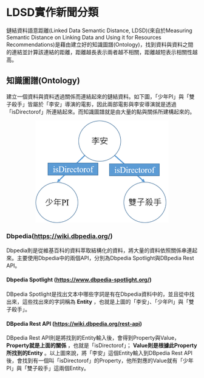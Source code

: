 LDSD實作新聞分類
==
鏈結資料語意距離(Linked Data Semantic Distance, LDSD)(來自於Measuring Semantic Distance on Linking Data and Using it for Resources Recommendations)是藉由建立好的知識圖譜(Ontology)，找到資料與資料之間的連結並計算該連結的距離，距離越長表示兩者越不相關，距離越短表示相關性越高。

知識圖譜(Ontology)
--
建立一個資料與資料透過關係而連結起來的鏈結資料。如下圖，「少年PI」與「雙子殺手」皆屬於「李安」導演的電影，因此兩部電影與李安導演就是透過「isDirectorof」所連結起來。而知識圖譜就是由大量的點與關係所建構起來的。
<div align=center><img src="https://github.com/tingnli6603/LDSD_Classification/blob/master/readme_img/ontology_sample.png" width="350"></div>

### Dbpedia(https://wiki.dbpedia.org/)
Dbpedia則是從維基百科的資料萃取結構化的資料，將大量的資料依照關係串連起來。主要使用Dbpedia中的兩個API，分別為Dbpedia Spotlight與DBpedia Rest API。
#### Dbpedia Spotlight (https://www.dbpedia-spotlight.org/)
DBpedia Spotlight是找出文本中哪些字詞是有在Dbpedia資料中的，並且從中找出來，這些找出來的字詞稱為 __Entity__ ，也就是上圖的「李安」、「少年PI」與「雙子殺手」。
#### DBpedia Rest API (https://wiki.dbpedia.org/rest-api)
DBpedia Rest API則是將找到的Entity輸入後，會得到Property與Value， __Property就是上面的關係__ ，也就是「isDirectorof」； __Value則是根據此Property所找到的Entity__ 。以上圖來說，將「李安」這個Entity輸入到DBpedia Rest API後，會找到有一個叫「isDirectorof」的Property，他所對應的Value就有「少年PI」與「雙子殺手」這兩個Entity。
